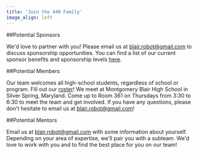 ```yaml
---
title: 'Join the 449 Family'
image_align: left
---
```


##Potential Sponsors

We'd love to partner with you! Please email us at blair.robot@gmail.com to discuss sponsorship opportunities. You can find a list of our current sponsor benefits and sponsorship levels [here](https://robot.mbhs.edu/sponsor-information/sponsor-benefits).

##Potential Members

Our team welcomes all high-school students, regardless of school or program. Fill out our [roster](https://www.bit.ly/449roster)! We meet at Montgomery Blair High School in Silver Spring, Maryland. Come up to Room 361 on Thursdays from 3:30 to 6:30 to meet the team and get involved. If you have any questions, please don't hesitate to email us at blair.robot@gmail.com!

##Potential Mentors

Email us at blair.robot@gmail.com with some information about yourself. Depending on your area of expertise, we'll pair you with a subteam. We'd love to work with you and to find the best place for you on our team!